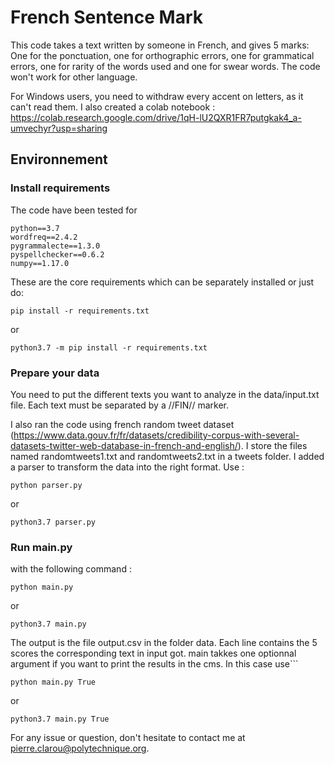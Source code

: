# French Sentence Mark
This code takes a text written by someone in French, and gives 5 marks:
One for the ponctuation, one for orthographic errors, one for grammatical errors, one for rarity of the words used and one for swear words.
The code won't work for other language.

For Windows users, you need to withdraw every accent on letters, as it can't read them.
I also created a colab notebook : https://colab.research.google.com/drive/1qH-lU2QXR1FR7putgkak4_a-umvechyr?usp=sharing
## Environnement
### Install requirements
The code have been tested for
```
python==3.7
wordfreq==2.4.2
pygrammalecte==1.3.0
pyspellchecker==0.6.2
numpy==1.17.0
```
These are the core requirements which can be separately installed or just do:
```
pip install -r requirements.txt
```
or
```
python3.7 -m pip install -r requirements.txt
```
### Prepare your data
You need to put the different texts you want to analyze in the data/input.txt file.
Each text must be separated by a //FIN// marker.

I also ran the code using french random tweet dataset (https://www.data.gouv.fr/fr/datasets/credibility-corpus-with-several-datasets-twitter-web-database-in-french-and-english/). I store the files named randomtweets1.txt and randomtweets2.txt in a tweets folder.
I added a parser to transform the data into the right format. Use :
```
python parser.py 
```
or
```
python3.7 parser.py
```

### Run main.py
with the following command :
```
python main.py 
```
or
```
python3.7 main.py
```
The output is the file output.csv in the folder data. Each line contains the 5 scores the corresponding text in input got.
main takkes one optionnal argument if you want to print the results in the cms. In this case use```
```
python main.py True
```
or
```
python3.7 main.py True

```

For any issue or question, don't hesitate to contact me at pierre.clarou@polytechnique.org.
